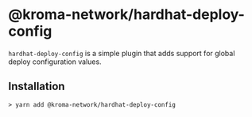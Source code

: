 # @kroma-network/hardhat-deploy-config

`hardhat-deploy-config` is a simple plugin that adds support for global deploy configuration values.

## Installation

```shell
> yarn add @kroma-network/hardhat-deploy-config
```
